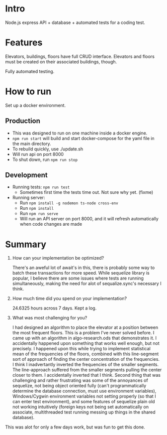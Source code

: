 # Intro

Node.js express API + database + automated tests for a coding test.
# Features

Elevators, buildings, floors have full CRUD interface. Elevators and floors must be created on their associated buildings, though.

Fully automated testing.

# How to run

Set up a docker environment.

## Production

- This was designed to run on one machine inside a docker engine.
- `npm run start` will build and start docker-compose for the yaml file in the main directory.
- To rebuild quickly, use ./update.sh
- Will run api on port 8000
- To shut down, run `npm run stop`

## Development

- Running tests: `npm run test`
  - Sometimes first time the tests time out. Not sure why yet. (fixme)
- Running server:
  - Run `npm install -g nodemon ts-node cross-env`
  - Run `npm install`
  - Run `npm run serve`
  - Will run an API server on port 8000, and it will refresh automatically when code changes are made

# Summary

1. How can your implementation be optimized?

   There's an aweful lot of await's in this, there is probably some way to batch these transactions for more speed. While sequelize library is popular, I believe there are some issues where tests are running simultaneously, making the need for alot of sequalize.sync's necessary I think.

1. How much time did you spend on your implementation?

   24.6325 hours across 7 days. Kept a log.

1. What was most challenging for you?

   I had designed an algorithm to place the elevator at a position between the most frequent floors. This is a problem I've never solved before. I came up with an algorithm in algo-research.ods that demonstrates it. I accidentally happened upon something that works well enough, but not precisely. I happened upon this while trying to implement statistical mean of the frequencies of the floors, combined with this line-segment sort of approach of finding the center concentration of the frequencies. I think I inadvertantly inverted the frequencies of the smaller segments. The line-approach suffered from the smaller segments pulling the center closer to them. I accidentally inverted that I think.
   Second thing that was challenging and rather frustrating was some of the annoyances of sequelize, not being object oriented fully (can't programmatically determine the database connection, must use environment variables), Windows/Cygwin environment variables not setting properly (so that I can enter test environment), and some features of sequelize plain old not working intuitively (foreign keys not being set automatically on associate, multithreaded test running messing up things in the shared database).

This was alot for only a few days work, but was fun to get this done.
